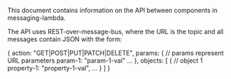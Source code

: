 This document contains information on the API between components in messaging-lambda.


The API uses REST-over-message-bus, where the URL is the topic and all messages
contain JSON with the form:

{
  action: "GET|POST|PUT|PATCH|DELETE",
  params: {  // params represent URL parameters
    param-1: "param-1-val"
    ...
  },
  objects: [ 
    { // object 1
      property-1: "property-1-val",
      ...
    }
  ]
}

